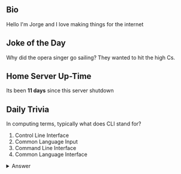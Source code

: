 ## Bio

Hello I'm Jorge and I love making things for the internet

## Joke of the Day

Why did the opera singer go sailing? They wanted to hit the high Cs.

## Home Server Up-Time

Its been **11 days** since this server shutdown


## Daily Trivia

In computing terms, typically what does CLI stand for?
 1. Control Line Interface
 2. Common Language Input
 3. Command Line Interface
 4. Common Language Interface

<details>
  <summary>Answer</summary>
  Command Line Interface
</details>
